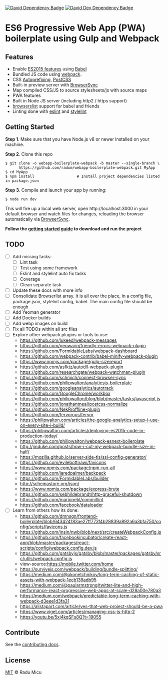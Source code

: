 [![David Dependency Badge](https://david-dm.org/radum/webapp-boilerplate-webpack/status.svg)](https://david-dm.org/radum/webapp-boilerplate-webpack/) [![David Dev Dependency Badge](https://david-dm.org/radum/webapp-boilerplate-webpack/dev-status.svg)](https://david-dm.org/radum/webapp-boilerplate-webpack/#info=devDependencies)

# ES6 Progressive Web App (PWA) boilerplate using Gulp and Webpack

## Features

* Enable [ES2015 features](https://babeljs.io/docs/learn-es2015/) using [Babel](https://babeljs.io)
* Bundled JS code using [webpack](https://webpack.js.org/).
* CSS [Autoprefixing](https://github.com/postcss/autoprefixer), [PostCSS](http://postcss.org/)
* Built-in preview server with [BrowserSync](https://www.browsersync.io/)
* Map compiled CSS/JS to source stylesheets/js with source maps
* PWA features
* Built in Node JS server (including http2 / https support)
* [browserslist](http://browserl.ist/) support for babel and friends
* Linting done with [eslint](https://eslint.org/) and [stylelint](https://stylelint.io/)

## Getting Started

**Step 1**. Make sure that you have Node.js v8 or newer installed on your machine.

**Step 2**. Clone this repo

```shell
$ git clone -o webapp-boilerplate-webpack -b master --single-branch \
      https://github.com/radum/webapp-boilerplate-webpack.git MyApp
$ cd MyApp
$ npm install                   # Install project dependencies listed in package.json
```

**Step 3**. Compile and launch your app by running:

```
$ node run dev
```

This will fire up a local web server, open http://localhost:3000 in your default browser and watch files for changes, reloading the browser automatically via [BrowserSync](https://www.browsersync.io/).

**Follow the [getting started guide](docs/getting-started.md) to download and run the project**

## TODO

- [ ] Add missing tasks:
	- [ ] Lint task
	- [ ] Test using some framework
	- [ ] Eslint and stylelint auto fix tasks
	- [ ] Coverage
	- [ ] Clean separate task
- [ ] Update these docs with more info
- [ ] Consolidate Browserlist array. It is all over the place, in a config file, package.json, stylelint config, babel. The main config file should be enough
- [ ] Add Yeoman generator
- [ ] Add Docker builds
- [ ] Add webp images on build
- [ ] Fix all TODOs within all src files
- [ ] Explore other webpack plugins or tools to use:
	- https://github.com/lukeed/webpack-messages
	- https://github.com/geowarin/friendly-errors-webpack-plugin
	- https://github.com/FormidableLabs/webpack-dashboard
	- https://github.com/webpack-contrib/babel-minify-webpack-plugin
	- https://www.npmjs.com/package/gulp-sizereport
	- https://github.com/asfktz/autodll-webpack-plugin
	- https://github.com/researchgate/webpack-watchman-plugin
	- https://github.com/schmich/connect-browser-sync
	- https://github.com/philipwalton/analyticsjs-boilerplate
	- https://github.com/googleanalytics/autotrack
	- https://github.com/GoogleChrome/workbox
	- https://github.com/philipwalton/blog/blob/master/tasks/javascript.js
	- https://github.com/jonathantneal/postcss-normalize
	- https://github.com/NekR/offline-plugin
	- https://github.com/fervorous/fervor
	- https://philipwalton.com/articles/the-google-analytics-setup-i-use-on-every-site-i-build/
	- https://philipwalton.com/articles/deploying-es2015-code-in-production-today/
	- https://github.com/philipwalton/webpack-esnext-boilerplate
	- http://jmduke.com/posts/how-i-cut-my-webpack-bundle-size-in-half/
	- https://mozilla.github.io/server-side-tls/ssl-config-generator/
	- https://github.com/evilebottnawi/favicons
	- https://www.npmjs.com/package/npm-run-all
	- https://github.com/jaredpalmer/backpack
	- https://github.com/FormidableLabs/builder
	- http://schemastore.org/json/
	- https://www.npmjs.com/package/express-brute
	- https://github.com/sebhildebrandt/http-graceful-shutdown
	- https://github.com/marionebl/commitlint
	- https://github.com/facebook/dataloader
- [ ] Learn from others how its done:
	- https://github.com/dmnsgn/frontend-boilerplate/blob/643424183ae27ff773f4b28839a892a6a3bfa750/config/scripts/favicons.js
	- https://github.com/insin/nwb/blob/next/src/createWebpackConfig.js
	- https://github.com/facebookincubator/create-react-app/blob/master/packages/react-scripts/config/webpack.config.dev.js
	- https://github.com/gatsbyjs/gatsby/blob/master/packages/gatsby/src/utils/webpack.config.js
	- view-source:https://mobile.twitter.com/home
	- https://survivejs.com/webpack/building/bundle-splitting/
	- https://medium.com/@okonetchnikov/long-term-caching-of-static-assets-with-webpack-1ecb139adb95
	- https://medium.com/@paularmstrong/twitter-lite-and-high-performance-react-progressive-web-apps-at-scale-d28a00e780a3
	- https://medium.com/webpack/predictable-long-term-caching-with-webpack-d3eee1d3fa31
	- https://alistapart.com/article/yes-that-web-project-should-be-a-pwa
	- https://www.viget.com/articles/managing-css-js-http-2
	- https://youtu.be/5xj4kqSFs8Q?t=19055

## Contribute

See the [contributing docs](CONTRIBUTING.md).

## License

[MIT](https://opensource.org/licenses/MIT) © Radu Micu
